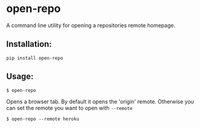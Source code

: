 # open-repo
A command line utility for opening a repositories remote homepage.

## Installation:
`pip install open-repo`

## Usage:
`$ open-repo`

Opens a browser tab. By default it opens the 'origin' remote. Otherwise you can set the remote you want to open with `--remote`

`$ open-repo --remote heroku`

